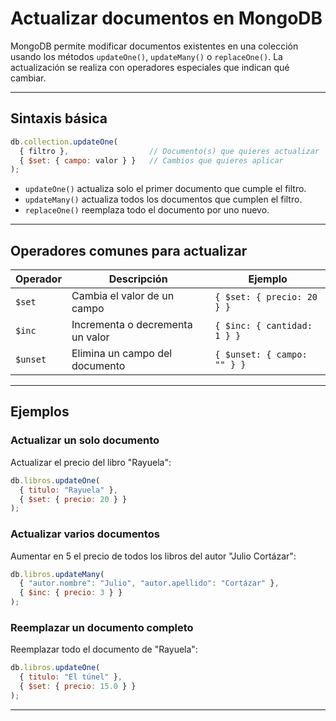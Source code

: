#
# Actualizar documentos en MongoDB

MongoDB permite modificar documentos existentes en una colección usando los métodos `updateOne()`, `updateMany()` o `replaceOne()`. La actualización se realiza con operadores especiales que indican qué cambiar.

---

## Sintaxis básica

```js
db.collection.updateOne(
  { filtro },                  // Documento(s) que quieres actualizar
  { $set: { campo: valor } }   // Cambios que quieres aplicar
);
```

- `updateOne()` actualiza solo el primer documento que cumple el filtro.
- `updateMany()` actualiza todos los documentos que cumplen el filtro.
- `replaceOne()` reemplaza todo el documento por uno nuevo.

---

## Operadores comunes para actualizar

| Operador | Descripción                           | Ejemplo                          |
| -------- | ------------------------------------ | --------------------------------|
| `$set`   | Cambia el valor de un campo          | `{ $set: { precio: 20 } }`       |
| `$inc`   | Incrementa o decrementa un valor     | `{ $inc: { cantidad: 1 } }`      |
| `$unset` | Elimina un campo del documento       | `{ $unset: { campo: "" } }`      |

---

## Ejemplos

### Actualizar un solo documento

Actualizar el precio del libro "Rayuela":

```js
db.libros.updateOne(
  { titulo: "Rayuela" },
  { $set: { precio: 20 } }
);
```

### Actualizar varios documentos

Aumentar en 5 el precio de todos los libros del autor "Julio Cortázar":

```js
db.libros.updateMany(
  { "autor.nombre": "Julio", "autor.apellido": "Cortázar" },
  { $inc: { precio: 3 } }
);

```

### Reemplazar un documento completo

Reemplazar todo el documento de "Rayuela":

```js
db.libros.updateOne(
  { titulo: "El túnel" },
  { $set: { precio: 15.0 } }
);
```

---
